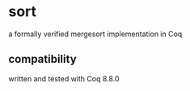 # sort
a formally verified mergesort implementation in Coq

## compatibility

written and tested with Coq 8.8.0
